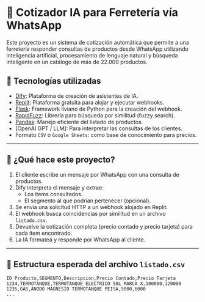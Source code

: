 # 🤖 Cotizador IA para Ferretería vía WhatsApp

Este proyecto es un sistema de cotización automática que permite a una ferretería responder consultas de productos desde WhatsApp utilizando inteligencia artificial, procesamiento de lenguaje natural y búsqueda inteligente en un catálogo de más de 22.000 productos.

## 🧱 Tecnologías utilizadas

- [Dify](https://dify.ai/): Plataforma de creación de asistentes de IA.
- [Replit](https://replit.com/): Plataforma gratuita para alojar y ejecutar webhooks.
- [Flask](https://flask.palletsprojects.com/): Framework liviano de Python para la creación del webhook.
- [RapidFuzz](https://maxbachmann.github.io/RapidFuzz/): Librería para búsqueda por similitud (fuzzy search).
- [Pandas](https://pandas.pydata.org/): Manejo eficiente del listado de productos.
- [OpenAI GPT / LLM]: Para interpretar las consultas de los clientes.
- Formato `CSV` o `Google Sheets`: como base de conocimiento para precios.

---

## 🚀 ¿Qué hace este proyecto?

1. El cliente escribe un mensaje por WhatsApp con una consulta de productos.
2. Dify interpreta el mensaje y extrae:
   - Los ítems consultados.
   - El segmento al que podrían pertenecer (opcional).
3. Se envía una solicitud HTTP a un webhook alojado en Replit.
4. El webhook busca coincidencias por similitud en un archivo `listado.csv`.
5. Devuelve la cotización completa (precio contado y precio tarjeta) para cada ítem encontrado.
6. La IA formatea y responde por WhatsApp al cliente.

---

## 🧠 Estructura esperada del archivo `listado.csv`

```csv
ID Producto,SEGMENTO,Descripcion,Precio Contado,Precio Tarjeta
1234,TERMOTANQUE,TERMOTANQUE ELECTRICO 50L MARCA X,100000,120000
1235,GAS,ANODO MAGNESIO TERMOTANQUE PEISA,5000,6000
...
